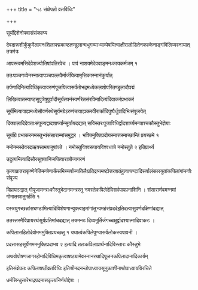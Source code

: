 +++
title = "५८ संक्षेपतो व्रतविधिः"

+++

सूर्योद्देशेनोपवासंसंकल्प्य

देवदारूशीर्कुंकुमैलामनःशिलापद्मकाष्ठतण्डुलान्मधुगव्याभ्याम्पेषयित्वाक्षीरालोडितेनकल्केनाङ्गंविलिप्यस्नायात् तत्रमंत्रः

आपस्त्वमसिदेवेशज्योतिषांपतिरवेच । पापं नाशयमेदेववाङ्मनःकायकर्मजम् १

ततःपञ्चगव्येनस्नात्वापञ्चपल्लवैर्मार्जयित्वामृत्तिकास्नानंकुर्यात्

तर्पणादिनित्यविधिंकृत्वावरुणंपूजयित्वासर्वतोभद्रमध्येकलशोपरितण्डुलादौपद्मं

लिखित्वातस्याष्टसुपुत्रेषुपूर्वादौसूर्यतपनंस्वर्णरेतसंरविमादित्यंदिवाकरंप्रभाकरं

सूर्यमित्यावाह्यमध्येसौवर्णरथेसूर्यमग्रेऽरुणंचावाह्यकरवीरार्कादिपुष्पैर्धूपादिभिःसंपूजयेत्

दिक्पालादिदेवताःसंपूज्यद्वादशार्घ्यान्सूर्यायदद्यात् सविस्तरःपूजाविधिर्द्वादशार्घ्यमन्त्राश्चकौस्तुभेज्ञेयाः

सूर्याग्रे प्रभाकरनमस्तुभ्यंसंसारान्मांसमुद्धर । भक्तिमुक्तिप्रदोयस्मात्तस्माच्छान्तिं प्रयच्छमे १

नमोनमस्तेवरदऋक्सामयजुषांपते । नमोस्तुविश्वरूपायविश्वधात्रे नमोस्तुते २ इतिप्रार्थ्य

उदुत्यमित्यादिसौरसूक्तानिजपित्वारात्रौजागरणं

कृत्वाप्रातराकृष्णेनेतिमन्त्रेणार्कसमिच्चर्वाज्यतिलैःप्रतिद्रव्यमष्टोत्तरशतंहुत्वाघण्टादिसर्वालंकारयुतांकपिलांगांमन्त्रैःसंपूज्य

विप्रायदद्यात् गोपूजामन्त्राःकौस्तुभेदानमन्त्रस्तु नमस्तेकपिलेदेविसर्वपापप्रनाशिनि । संसारार्णवमग्नमां गोमातस्रातुमर्हसि १

वस्त्रयुगच्छन्नांसघण्डामित्यादिविशेषणान्युक्त्वाइमांगांतुभ्यमहंसंप्रददेइतिदत्वासुवर्णदक्षिणांदद्यात्

ततस्तस्मैविप्रायरथंसूर्यप्रतिमांचदद्यात् तत्रमन्त्रः दिव्यमूर्तिर्जगच्चक्षुर्द्वादश्यात्मादिवाकरः ।

कपिलासहितोदेवोमममुक्तिप्रयच्छतु १ यथात्वंकपिलेपुण्यासर्वलोकस्यपावनी ।

प्रदत्तासहसूर्येणमममुक्तिप्रदाभव २ इत्यादि ततःकपिलाप्रार्थनादिविस्तारः कौस्तुभे

अथवोपोषणजागरहोमादिविधिमकृत्वाषष्ठ्यामेवस्नानरथादिपूजनकपिलादानादिकार्यम्

इतिसंक्षेपतः कपिलाषष्ठीव्रतविधिः इतिश्रीमदनन्तोपाध्यायसूनुकाशीनाथोपाध्यायविरचिते

धर्मसिन्धुसारेभाद्रपदमासकृत्यनिर्णयोद्देशः ।
